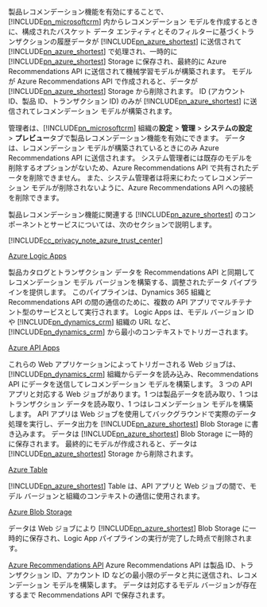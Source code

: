 製品レコメンデーション機能を有効にすることで、[!INCLUDE[pn_microsoftcrm](pn-microsoftcrm.md)] 内からレコメンデーション モデルを作成するときに、構成されたバスケット データ エンティティとそのフィルターに基づくトランザクションの履歴データが [!INCLUDE[pn_azure_shortest](pn-azure-shortest.md)] に送信されて [!INCLUDE[pn_azure_shortest](pn-azure-shortest.md)] で処理され、一時的に [!INCLUDE[pn_azure_shortest](pn-azure-shortest.md)] Storage に保存され、最終的に Azure Recommendations API に送信されて機械学習モデルが構築されます。 モデルが Azure Recommendations API で作成されると、データが [!INCLUDE[pn_azure_shortest](pn-azure-shortest.md)] Storage から削除されます。 ID (アカウント ID、製品 ID、トランザクション ID) のみが [!INCLUDE[pn_azure_shortest](pn-azure-shortest.md)] に送信されてレコメンデーション モデルが構築されます。

管理者は、[!INCLUDE[pn_microsoftcrm](pn-microsoftcrm.md)] 組織の**設定** &gt; **管理** &gt; **システムの設定** &gt; **プレビュー**タブで製品レコメンデーション機能を有効にできます。 データは、レコメンデーション モデルが構築されているときにのみ Azure Recommendations API に送信されます。 システム管理者には既存のモデルを削除するオプションがないため、Azure Recommendations API で共有されたデータを削除できません。 また、システム管理者は将来にわたってレコメンデーション モデルが削除されないように、Azure Recommendations API への接続を削除できます。

製品レコメンデーション機能に関連する [!INCLUDE[pn_azure_shortest](pn-azure-shortest.md)] のコンポーネントとサービスについては、次のセクションで説明します。

[!INCLUDE[cc_privacy_note_azure_trust_center](cc-privacy-note-azure-trust-center.md)]

[Azure Logic Apps](https://azure.microsoft.com/services/app-service/logic/)

製品カタログとトランザクション データを Recommendations API と同期してレコメンデーション モデル バージョンを構築する、調整されたデータ パイプラインを提供します。 このパイプラインは、Dynamics 365 組織と Recommendations API の間の通信のために、複数の API アプリでマルチテナント型のサービスとして実行されます。 Logic Apps は、モデル バージョン ID や [!INCLUDE[pn_dynamics_crm](pn-dynamics-crm.md)] 組織の URL など、[!INCLUDE[pn_dynamics_crm](pn-dynamics-crm.md)] から最小のコンテキストでトリガーされます。 

[Azure API Apps](https://azure.microsoft.com/services/app-service/api/)

これらの Web アプリケーションによってトリガーされる Web ジョブは、[!INCLUDE[pn_dynamics_crm](pn-dynamics-crm.md)] 組織からデータを読み込み、Recommendations API にデータを送信してレコメンデーション モデルを構築します。 3 つの API アプリと対応する Web ジョブがあります。1 つは製品データを読み取り、1 つはトランザクション データを読み取り、1 つはレコメンデーション モデルを構築します。 API アプリは Web ジョブを使用してバックグラウンドで実際のデータ処理を実行し、データ出力を [!INCLUDE[pn_azure_shortest](pn-azure-shortest.md)] Blob Storage に書き込みます。 データは [!INCLUDE[pn_azure_shortest](pn-azure-shortest.md)] Blob Storage に一時的に保存されます。 最終的にモデルが作成されると、データは [!INCLUDE[pn_azure_shortest](pn-azure-shortest.md)] Storage から削除されます。

[Azure Table](https://azure.microsoft.com/services/storage/tables/)

[!INCLUDE[pn_azure_shortest](pn-azure-shortest.md)] Table は、API アプリと Web ジョブの間で、モデル バージョンと組織のコンテキストの通信に使用されます。

[Azure Blob Storage](https://azure.microsoft.com/services/storage/) 

データは Web ジョブにより [!INCLUDE[pn_azure_shortest](pn-azure-shortest.md)] Blob Storage に一時的に保存され、Logic App パイプラインの実行が完了した時点で削除されます。

[Azure Recommendations API](https://www.microsoft.com/cognitive-services/en-us/recommendations-api) Azure Recommendations API は製品 ID、トランザクション ID、アカウント ID などの最小限のデータと共に送信され、レコメンデーション モデルを構築します。 データは対応するモデル バージョンが存在するまで Recommendations API で保存されます。
